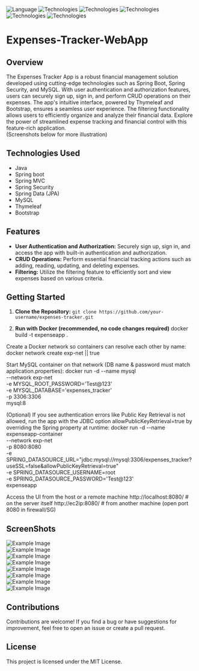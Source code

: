![Language](https://img.shields.io/badge/language-Java%20-blue.svg)
![Technologies](https://img.shields.io/badge/technologies-Spring_boot%20-green.svg)
![Technologies](https://img.shields.io/badge/technologies-Spring_MVC%20-green.svg)
![Technologies](https://img.shields.io/badge/technologies-Spring_Security%20-green.svg)
![Technologies](https://img.shields.io/badge/technologies-Spring_Data_jpa%20-green.svg)
![Technologies](https://img.shields.io/badge/technologies-Thymeleaf_&_Bootstrap%20-purple.svg)

# Expenses-Tracker-WebApp
## Overview
The Expenses Tracker App is a robust financial management solution developed using cutting-edge technologies such as Spring Boot, Spring Security, and MySQL. With user authentication and authorization features, users can securely sign up, sign in, and perform CRUD operations on their expenses. The app's intuitive interface, powered by Thymeleaf and Bootstrap, ensures a seamless user experience. The filtering functionality allows users to efficiently organize and analyze their financial data. Explore the power of streamlined expense tracking and financial control with this feature-rich application.<br> (Screenshots below for more illustration)

## Technologies Used
- Java
- Spring boot
- Spring MVC
- Spring Security
- Spring Data (JPA)
- MySQL
- Thymeleaf
- Bootstrap

## Features
- **User Authentication and Authorization:** Securely sign up, sign in, and access the app with built-in authentication and authorization.
- **CRUD Operations:** Perform essential financial tracking actions such as adding, reading, updating, and deleting expenses.
- **Filtering:** Utilize the filtering feature to efficiently sort and view expenses based on various criteria.

## Getting Started
1. **Clone the Repository:**
`git clone https://github.com/your-username/expenses-tracker.git`

2. **Run with Docker (recommended, no code changes required)**
docker build -t expenseapp .

Create a Docker network so containers can resolve each other by name:
docker network create exp-net || true

Start MySQL container on that network (DB name & password must match application.properties):
docker run -d --name mysql \
--network exp-net \
-e MYSQL_ROOT_PASSWORD='Test@123' \
-e MYSQL_DATABASE='expenses_tracker' \
-p 3306:3306 \
mysql:8

(Optional) If you see authentication errors like Public Key Retrieval is not allowed, run the app with the JDBC option allowPublicKeyRetrieval=true by overriding the Spring property at runtime:
docker run -d --name expenseapp-container \
--network exp-net \
-p 8080:8080 \
-e SPRING_DATASOURCE_URL="jdbc:mysql://mysql:3306/expenses_tracker?useSSL=false&allowPublicKeyRetrieval=true" \
-e SPRING_DATASOURCE_USERNAME=root \
-e SPRING_DATASOURCE_PASSWORD='Test@123' \
expenseapp

Access the UI from the host or a remote machine
http://localhost:8080/ # on the server itself
http://ec2ip:8080/ # from another machine (open port 8080 in firewall/SG)

## ScreenShots
![Example Image](screenshots/1.png) <br>
![Example Image](screenshots/2-2.png) <br>
![Example Image](screenshots/3-3.png) <br>
![Example Image](screenshots/4-4.png) <br>
![Example Image](screenshots/5-5.png) <br>
![Example Image](screenshots/6-6.png) <br>
![Example Image](screenshots/7.png) <br>
![Example Image](screenshots/8.png) <br>

## Contributions
Contributions are welcome! If you find a bug or have suggestions for improvement, feel free to open an issue or create a pull request.

## License
This project is licensed under the MIT License.
